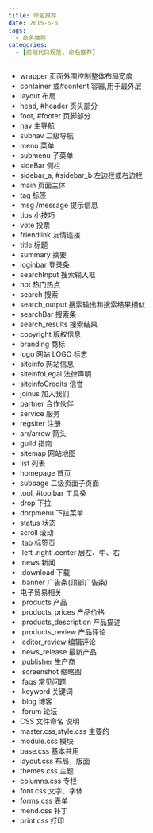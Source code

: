 ```yaml
---
title: 命名推荐
date: 2015-6-6
tags:
  - 命名推荐
categories:
  - [前端代码规范, 命名推荐]
---
```


- wrapper 页面外围控制整体布局宽度
- container 或#content 容器,用于最外层
- layout 布局
- head, #header 页头部分
- foot, #footer 页脚部分
- nav 主导航
- subnav 二级导航
- menu 菜单
- submenu 子菜单
- sideBar 侧栏
- sidebar_a, #sidebar_b 左边栏或右边栏
- main 页面主体
- tag 标签
- msg /message 提示信息
- tips 小技巧
- vote 投票
- friendlink 友情连接
- title 标题
- summary 摘要
- loginbar 登录条
- searchInput 搜索输入框
- hot 热门热点
- search 搜索
- search_output 搜索输出和搜索结果相似
- searchBar 搜索条
- search_results 搜索结果
- copyright 版权信息
- branding 商标
- logo 网站 LOGO 标志
- siteinfo 网站信息
- siteinfoLegal 法律声明
- siteinfoCredits 信誉
- joinus 加入我们
- partner 合作伙伴
- service 服务
- regsiter 注册
- arr/arrow 箭头
- guild 指南
- sitemap 网站地图
- list 列表
- homepage 首页
- subpage 二级页面子页面
- tool, #toolbar 工具条
- drop 下拉
- dorpmenu 下拉菜单
- status 状态
- scroll 滚动
- .tab 标签页
- .left .right .center 居左、中、右
- .news 新闻
- .download 下载
- .banner 广告条(顶部广告条)
- 电子贸易相关
- .products 产品
- .products_prices 产品价格
- .products_description 产品描述
- .products_review 产品评论
- .editor_review 编辑评论
- .news_release 最新产品
- .publisher 生产商
- .screenshot 缩略图
- .faqs 常见问题
- .keyword 关键词
- .blog 博客
- .forum 论坛
- CSS 文件命名 说明
- master.css,style.css 主要的
- module.css 模块
- base.css 基本共用
- layout.css 布局，版面
- themes.css 主题
- columns.css 专栏
- font.css 文字、字体
- forms.css 表单
- mend.css 补丁
- print.css 打印
